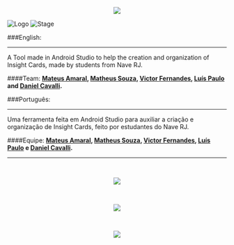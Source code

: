 <p align="center">
  <img src="http://i.imgur.com/7E73CgZ.png">
</p>

![Logo](https://img.shields.io/badge/Ins-ighting-blue.svg)
![Stage](https://img.shields.io/badge/Stage-Developing-red.svg)

###English:
___________
A Tool made in Android Studio to help the creation and organization of Insight Cards, made by students from Nave RJ.

####Team:
**[Mateus Amaral](https://github.com/gitmateusamaral), [Matheus Souza](https://github.com/mathino), [Victor Fernandes](https://github.com/victorffernandes), [Luís Paulo](https://github.com/lpaulobos) and [Daniel Cavalli](https://github.com/danielcavalli).**

###Português:
___________
Uma ferramenta feita em Android Studio para auxiliar a criação e organização de Insight Cards, feito por estudantes do Nave RJ.

####Equipe:
**[Mateus Amaral](https://github.com/gitmateusamaral), [Matheus Souza](https://github.com/mathino), [Victor Fernandes](https://github.com/victorffernandes), [Luís Paulo](https://github.com/lpaulobos) e [Daniel Cavalli](https://github.com/danielcavalli).**
___________

</br>
<p align="center">
  <img src="http://i.imgur.com/D4wJu57.png">
</p>
</br>

<p align="center">
  <img src="http://i.imgur.com/zfYLsyl.png">
</p>
</br>

<p align="center">
  <img src="http://i.imgur.com/Kuk2TwF.png">
</p>





